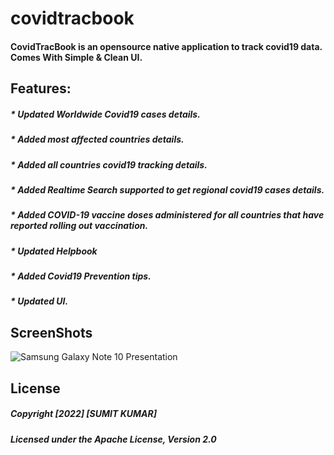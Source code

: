 # covidtracbook
#### CovidTracBook is an opensource native application to track covid19 data. Comes With Simple & Clean UI.

## Features:
##### * Updated Worldwide Covid19 cases details.
##### * Added most affected countries details.
##### * Added all countries covid19 tracking details.
##### * Added Realtime Search supported to get regional covid19 cases details.
##### * Added COVID-19 vaccine doses administered for all countries that have reported rolling out vaccination. 
##### * Updated Helpbook
##### * Added Covid19 Prevention tips.
##### * Updated UI.

## ScreenShots
<!--<div>
  <img src = "https://user-images.githubusercontent.com/52107131/155169121-0e51d2e2-03d9-4c6f-b3fc-08a16882a5ed.png" height = '400'>
    <img src = "https://user-images.githubusercontent.com/52107131/155169216-80f2ce65-d539-4ad0-8852-bb399d33fce9.png" height = '400'>
    <img src = "https://user-images.githubusercontent.com/52107131/155169323-1dbdba8b-7234-4823-b0a1-32aa4ffd61e2.png" height = '400'>
    <img src = "https://user-images.githubusercontent.com/52107131/155169406-2494b0ce-63d3-44f3-aa24-9fef79bf6da3.png" height = '400'>
    <img src = "https://user-images.githubusercontent.com/52107131/155169981-ded47e26-e718-4edb-9754-a70abaf20972.png" height = '400'>
  

  
</div>-->
![Samsung Galaxy Note 10 Presentation](https://user-images.githubusercontent.com/52107131/155170705-5fa8a1c7-93e8-4e08-8628-7376213d2c17.png)


## License

##### Copyright [2022] [SUMIT KUMAR]

#####   Licensed under the Apache License, Version 2.0

